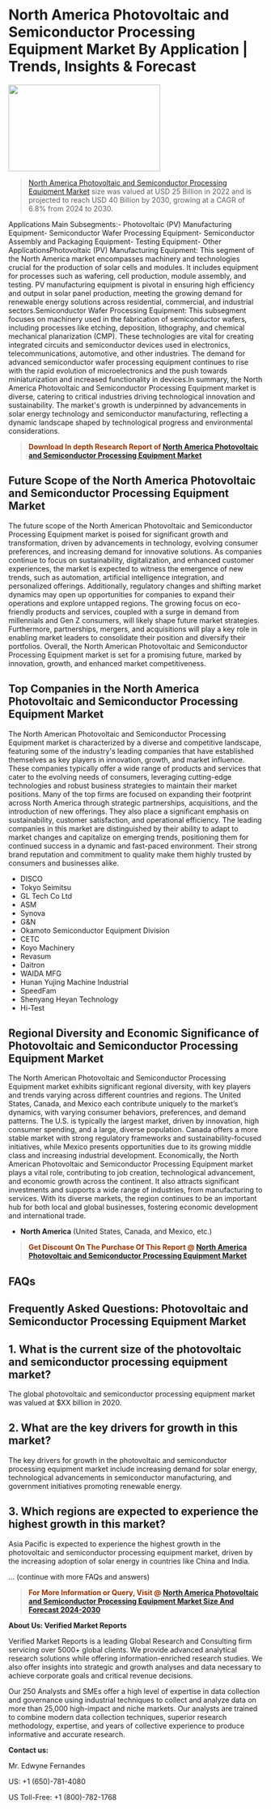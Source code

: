 <p><h1>North America Photovoltaic and Semiconductor Processing Equipment Market By Application | Trends, Insights & Forecast</h1><p><img class="aligncenter size-medium wp-image-105565" src="https://ffe5etoiles.com/wp-content/uploads/2025/01/MST7-300x171.png" alt="" width="300" height="171" /></p><blockquote><p><a href="https://www.verifiedmarketreports.com/download-sample/?rid=366048&utm_source=Github-NA&utm_medium=389" target="_blank">North America Photovoltaic and Semiconductor Processing Equipment Market</a> size was valued at USD 25 Billion in 2022 and is projected to reach USD 40 Billion by 2030, growing at a CAGR of 6.8% from 2024 to 2030.</p></blockquote>Applications Main Subsegments:- Photovoltaic (PV) Manufacturing Equipment- Semiconductor Wafer Processing Equipment- Semiconductor Assembly and Packaging Equipment- Testing Equipment- Other ApplicationsPhotovoltaic (PV) Manufacturing Equipment: This segment of the North America market encompasses machinery and technologies crucial for the production of solar cells and modules. It includes equipment for processes such as wafering, cell production, module assembly, and testing. PV manufacturing equipment is pivotal in ensuring high efficiency and output in solar panel production, meeting the growing demand for renewable energy solutions across residential, commercial, and industrial sectors.Semiconductor Wafer Processing Equipment: This subsegment focuses on machinery used in the fabrication of semiconductor wafers, including processes like etching, deposition, lithography, and chemical mechanical planarization (CMP). These technologies are vital for creating integrated circuits and semiconductor devices used in electronics, telecommunications, automotive, and other industries. The demand for advanced semiconductor wafer processing equipment continues to rise with the rapid evolution of microelectronics and the push towards miniaturization and increased functionality in devices.In summary, the North America Photovoltaic and Semiconductor Processing Equipment market is diverse, catering to critical industries driving technological innovation and sustainability. The market's growth is underpinned by advancements in solar energy technology and semiconductor manufacturing, reflecting a dynamic landscape shaped by technological progress and environmental considerations.</p><blockquote><p><span style="color: #993300;"><strong>Download In depth Research Report of <a href="https://www.verifiedmarketreports.com/download-sample/?rid=366048&utm_source=Github-NA&utm_medium=389">North America Photovoltaic and Semiconductor Processing Equipment Market</a></strong></span></p></blockquote><h2>Future Scope of the North America Photovoltaic and Semiconductor Processing Equipment Market</h2><p>The future scope of the North American Photovoltaic and Semiconductor Processing Equipment market is poised for significant growth and transformation, driven by advancements in technology, evolving consumer preferences, and increasing demand for innovative solutions. As companies continue to focus on sustainability, digitalization, and enhanced customer experiences, the market is expected to witness the emergence of new trends, such as automation, artificial intelligence integration, and personalized offerings. Additionally, regulatory changes and shifting market dynamics may open up opportunities for companies to expand their operations and explore untapped regions. The growing focus on eco-friendly products and services, coupled with a surge in demand from millennials and Gen Z consumers, will likely shape future market strategies. Furthermore, partnerships, mergers, and acquisitions will play a key role in enabling market leaders to consolidate their position and diversify their portfolios. Overall, the North American Photovoltaic and Semiconductor Processing Equipment market is set for a promising future, marked by innovation, growth, and enhanced market competitiveness.</p><h2>Top Companies in the North America Photovoltaic and Semiconductor Processing Equipment Market</h2><p>The North American Photovoltaic and Semiconductor Processing Equipment market is characterized by a diverse and competitive landscape, featuring some of the industry's leading companies that have established themselves as key players in innovation, growth, and market influence. These companies typically offer a wide range of products and services that cater to the evolving needs of consumers, leveraging cutting-edge technologies and robust business strategies to maintain their market positions. Many of the top firms are focused on expanding their footprint across North America through strategic partnerships, acquisitions, and the introduction of new offerings. They also place a significant emphasis on sustainability, customer satisfaction, and operational efficiency. The leading companies in this market are distinguished by their ability to adapt to market changes and capitalize on emerging trends, positioning them for continued success in a dynamic and fast-paced environment. Their strong brand reputation and commitment to quality make them highly trusted by consumers and businesses alike.</p><p><ul><li>DISCO </li><li> Tokyo Seimitsu </li><li> GL Tech Co Ltd </li><li> ASM </li><li> Synova </li><li> G&N </li><li> Okamoto Semiconductor Equipment Division </li><li> CETC </li><li> Koyo Machinery </li><li> Revasum </li><li> Daitron </li><li> WAIDA MFG </li><li> Hunan Yujing Machine Industrial </li><li> SpeedFam </li><li> Shenyang Heyan Technology </li><li> Hi-Test</li></ul></p><h2>Regional Diversity and Economic Significance of Photovoltaic and Semiconductor Processing Equipment Market</h2><p>The North American Photovoltaic and Semiconductor Processing Equipment market exhibits significant regional diversity, with key players and trends varying across different countries and regions. The United States, Canada, and Mexico each contribute uniquely to the market’s dynamics, with varying consumer behaviors, preferences, and demand patterns. The U.S. is typically the largest market, driven by innovation, high consumer spending, and a large, diverse population. Canada offers a more stable market with strong regulatory frameworks and sustainability-focused initiatives, while Mexico presents opportunities due to its growing middle class and increasing industrial development. Economically, the North American Photovoltaic and Semiconductor Processing Equipment market plays a vital role, contributing to job creation, technological advancement, and economic growth across the continent. It also attracts significant investments and supports a wide range of industries, from manufacturing to services. With its diverse markets, the region continues to be an important hub for both local and global businesses, fostering economic development and international trade.</p><ul> <li><strong>North America</strong> (United States, Canada, and Mexico, etc.)</li></ul><blockquote><p><span style="color: #993300;"><strong>Get Discount On The Purchase Of This Report @ <a href="https://www.verifiedmarketreports.com/ask-for-discount/?rid=366048&utm_source=Github-NA&utm_medium=389">North America Photovoltaic and Semiconductor Processing Equipment Market</a></strong></span></p></blockquote><h2>FAQs</h2><p><h2>Frequently Asked Questions: Photovoltaic and Semiconductor Processing Equipment Market</h1><h2>1. What is the current size of the photovoltaic and semiconductor processing equipment market?</div><div></h2><p>The global photovoltaic and semiconductor processing equipment market was valued at $XX billion in 2020.</p><h2>2. What are the key drivers for growth in this market?</div><div></h2><p>The key drivers for growth in the photovoltaic and semiconductor processing equipment market include increasing demand for solar energy, technological advancements in semiconductor manufacturing, and government initiatives promoting renewable energy.</p><h2>3. Which regions are expected to experience the highest growth in this market?</div><div></h2><p>Asia Pacific is expected to experience the highest growth in the photovoltaic and semiconductor processing equipment market, driven by the increasing adoption of solar energy in countries like China and India.</p>... (continue with more FAQs and answers)</body></html></p><blockquote><p><span style="color: #993300;"><strong>For More Information or Query, Visit @ <a href="https://www.verifiedmarketreports.com/product/photovoltaic-and-semiconductor-processing-equipment-market/">North America Photovoltaic and Semiconductor Processing Equipment Market Size And Forecast 2024-2030</a></strong></span></p></blockquote><p><strong>About Us: Verified Market Reports</strong></p><p>Verified Market Reports is a leading Global Research and Consulting firm servicing over 5000+ global clients. We provide advanced analytical research solutions while offering information-enriched research studies. We also offer insights into strategic and growth analyses and data necessary to achieve corporate goals and critical revenue decisions.</p><p>Our 250 Analysts and SMEs offer a high level of expertise in data collection and governance using industrial techniques to collect and analyze data on more than 25,000 high-impact and niche markets. Our analysts are trained to combine modern data collection techniques, superior research methodology, expertise, and years of collective experience to produce informative and accurate research.</p><p><strong>Contact us:</strong></p><p>Mr. Edwyne Fernandes</p><p>US: +1 (650)-781-4080</p><p>US Toll-Free: +1 (800)-782-1768</p>

